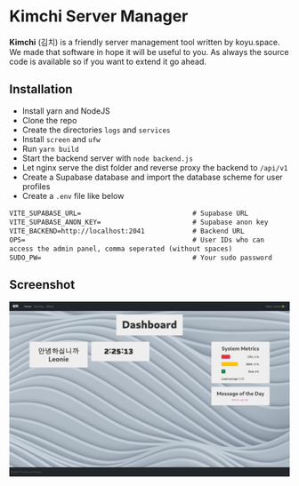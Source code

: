 # Kimchi Server Manager

**Kimchi** (김치) is a friendly server management tool written by koyu.space. We made that software in hope it will be useful to you. As always the source code is available so if you want to extend it go ahead.

## Installation

* Install yarn and NodeJS
* Clone the repo
* Create the directories `logs` and `services`
* Install `screen` and `ufw`
* Run `yarn build`
* Start the backend server with `node backend.js`
* Let nginx serve the dist folder and reverse proxy the backend to `/api/v1`
* Create a Supabase database and import the database scheme for user profiles
* Create a `.env` file like below

```
VITE_SUPABASE_URL=                            # Supabase URL
VITE_SUPABASE_ANON_KEY=                       # Supabase anon key
VITE_BACKEND=http://localhost:2041            # Backend URL
OPS=                                          # User IDs who can access the admin panel, comma seperated (without spaces)
SUDO_PW=                                      # Your sudo password
```

## Screenshot

![Screenshot](screenshot.png)
